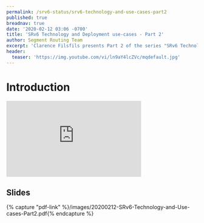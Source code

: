 ```yaml
---
permalink: /srv6-status/srv6-technology-and-use-cases-part2
published: true
breadnav: true
date: '2020-02-12 03:06 -0700'
title: 'SRv6 Technology and Deployment use-cases - Part 2'
author: Segment Routing Team
excerpt: 'Clarence Filsfils presents Part 2 of the series "SRv6 Technology and Deployment use-cases": SRv6 Introduction'
header:
  teaser: 'https://img.youtube.com/vi/ln9aY4lcZVc/mqdefault.jpg'
---
```


# Introduction
<iframe width="355" height="200" src="https://www.youtube.com/embed/ln9aY4lcZVc" frameborder="0" allowfullscreen></iframe>

## Slides

{% capture "pdf-link" %}/images/20200212-SRv6-Technology-and-Use-cases-Part2.pdf{% endcapture %}
<script src="{{ '/assets/js/pdfobject.min.js' | relative_url }}"></script>
<div class="fitvidsignore" id="pdf"></div>
<script>PDFObject.embed(" {{ pdf-link }} ", "#pdf", {height: "21.5em", width: "31.3em"});</script>
